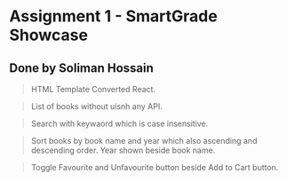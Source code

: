 # Assignment 1 - SmartGrade Showcase
## Done by Soliman Hossain

> HTML Template Converted React.

> List of books without uisnh any API.

> Search with keywaord which is case insensitive.

> Sort books by book name and year which also ascending and descending order. Year shown beside book name.

> Toggle Favourite and Unfavourite button beside Add to Cart button. 

##
